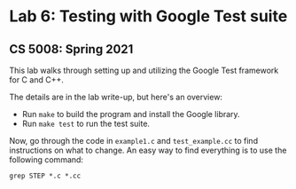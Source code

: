 # Lab 6: Testing with Google Test suite
## CS 5008: Spring 2021

This lab walks through setting up and utilizing the Google Test framework for C and C++. 

The details are in the lab write-up, but here's an overview: 

* Run ```make``` to build the program and install the Google library. 
* Run ```make test``` to run the test suite. 

Now, go through the code in ```example1.c``` and ```test_example.cc``` to 
find instructions on what to change. An easy way to find everything is 
to use the following command: 

```
grep STEP *.c *.cc
```